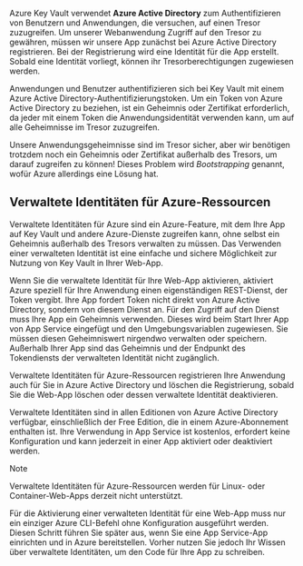 Azure Key Vault verwendet **Azure Active Directory** zum Authentifizieren von Benutzern und Anwendungen, die versuchen, auf einen Tresor zuzugreifen. Um unserer Webanwendung Zugriff auf den Tresor zu gewähren, müssen wir unsere App zunächst bei Azure Active Directory registrieren. Bei der Registrierung wird eine Identität für die App erstellt. Sobald eine Identität vorliegt, können ihr Tresorberechtigungen zugewiesen werden.

Anwendungen und Benutzer authentifizieren sich bei Key Vault mit einem Azure Active Directory-Authentifizierungstoken. Um ein Token von Azure Active Directory zu beziehen, ist ein Geheimnis oder Zertifikat erforderlich, da jeder mit einem Token die Anwendungsidentität verwenden kann, um auf alle Geheimnisse im Tresor zuzugreifen.

Unsere Anwendungsgeheimnisse sind im Tresor sicher, aber wir benötigen trotzdem noch ein Geheimnis oder Zertifikat außerhalb des Tresors, um darauf zugreifen zu können! Dieses Problem wird *Bootstrapping* genannt, wofür Azure allerdings eine Lösung hat.

## <a name="managed-identities-for-azure-resources"></a>Verwaltete Identitäten für Azure-Ressourcen

Verwaltete Identitäten für Azure sind ein Azure-Feature, mit dem Ihre App auf Key Vault und andere Azure-Dienste zugreifen kann, ohne selbst ein Geheimnis außerhalb des Tresors verwalten zu müssen. Das Verwenden einer verwalteten Identität ist eine einfache und sichere Möglichkeit zur Nutzung von Key Vault in Ihrer Web-App.

Wenn Sie die verwaltete Identität für Ihre Web-App aktivieren, aktiviert Azure speziell für Ihre Anwendung einen eigenständigen REST-Dienst, der Token vergibt. Ihre App fordert Token nicht direkt von Azure Active Directory, sondern von diesem Dienst an. Für den Zugriff auf den Dienst muss Ihre App ein Geheimnis verwenden. Dieses wird beim Start Ihrer App von App Service eingefügt und den Umgebungsvariablen zugewiesen. Sie müssen diesen Geheimniswert nirgendwo verwalten oder speichern. Außerhalb Ihrer App sind das Geheimnis und der Endpunkt des Tokendiensts der verwalteten Identität nicht zugänglich.

Verwaltete Identitäten für Azure-Ressourcen registrieren Ihre Anwendung auch für Sie in Azure Active Directory und löschen die Registrierung, sobald Sie die Web-App löschen oder dessen verwaltete Identität deaktivieren.

Verwaltete Identitäten sind in allen Editionen von Azure Active Directory verfügbar, einschließlich der Free Edition, die in einem Azure-Abonnement enthalten ist. Ihre Verwendung in App Service ist kostenlos, erfordert keine Konfiguration und kann jederzeit in einer App aktiviert oder deaktiviert werden.

> [!NOTE]
> Verwaltete Identitäten für Azure-Ressourcen werden für Linux- oder Container-Web-Apps derzeit nicht unterstützt.

Für die Aktivierung einer verwalteten Identität für eine Web-App muss nur ein einziger Azure CLI-Befehl ohne Konfiguration ausgeführt werden. Diesen Schritt führen Sie später aus, wenn Sie eine App Service-App einrichten und in Azure bereitstellen. Vorher nutzen Sie jedoch Ihr Wissen über verwaltete Identitäten, um den Code für Ihre App zu schreiben.